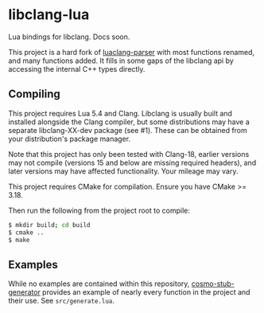 # libclang-lua

Lua bindings for libclang. Docs soon.

This project is a hard fork of
[luaclang-parser](https://github.com/mkottman/luaclang-parser/) with most
functions renamed, and many functions added. It fills in some gaps of the
libclang api by accessing the internal C++ types directly.

## Compiling

This project requires Lua 5.4 and Clang. Libclang is usually built and
installed alongside the Clang compiler, but some distributions may have a
separate libclang-XX-dev package (see #1). These can be obtained from your
distribution's package manager.

Note that this project has only been tested with Clang-18, earlier versions may
not compile (versions 15 and below are missing required headers), and later
versions may have affected functionality. Your mileage may vary.

This project requires CMake for compilation. Ensure you have CMake >= 3.18.

Then run the following from the project root to compile:
```bash
$ mkdir build; cd build
$ cmake ..
$ make
```

## Examples

While no examples are contained within this repository,
[cosmo-stub-generator](https://github.com/ppebb/cosmo-stub-generator) provides
an example of nearly every function in the project and their use. See
`src/generate.lua`.
